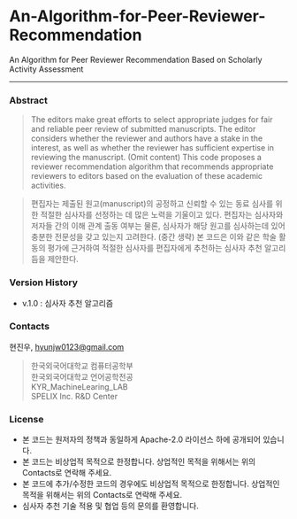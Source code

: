 # An-Algorithm-for-Peer-Reviewer-Recommendation
An Algorithm for Peer Reviewer Recommendation Based on Scholarly Activity Assessment

---

### Abstract
> The editors make great efforts to select appropriate judges for fair and reliable peer review of submitted manuscripts. The editor considers whether the reviewer and authors have a stake in the interest, as well as whether the reviewer has sufficient expertise in reviewing the manuscript. (Omit content) This code proposes a reviewer recommendation algorithm that recommends appropriate reviewers to editors based on the evaluation of these academic activities.

>  편집자는 제출된 원고(manuscript)의 공정하고 신뢰할 수 있는 동료 심사를 위한 적절한 심사자를 선정하는 데 많은 노력을 기울이고 있다. 편집자는 심사자와 저자들 간의 이해 관계 출동 여부는 물론, 심사자가 해당 원고를 심사하는데 있어 충분한 전문성을 갖고 있는지 고려한다. (중간 생략) 본 코드은 이와 같은 학술 활동의 평가에 근거하여 적절한 심사자를 편집자에게 추천하는 심사자 추천 알고리듬을 제안한다.

### Version History

* v.1.0 : 심사자 추천 알고리즘

### Contacts

현진우, hyunjw0123@gmail.com

> 한국외국어대학교 컴퓨터공학부\
한국외국어대학교 언어공학전공\
KYR_MachineLearing_LAB\
SPELIX Inc. R&D Center


### License

* 본 코드는 원저자의 정책과 동일하게 Apache-2.0 라이선스 하에 공개되어 있습니다.
* 본 코드는 비상업적 목적으로 한정합니다. 상업적인 목적을 위해서는 위의 Contacts로 연락해 주세요.
* 본 코드에 추가/수정한 코드의 경우에도 비상업적 목적으로 한정합니다. 상업적인 목적을 위해서는 위의 Contacts로 연락해 주세요.
* 심사자 추천 기술 적용 및 협업 등의 문의를 환영합니다.
